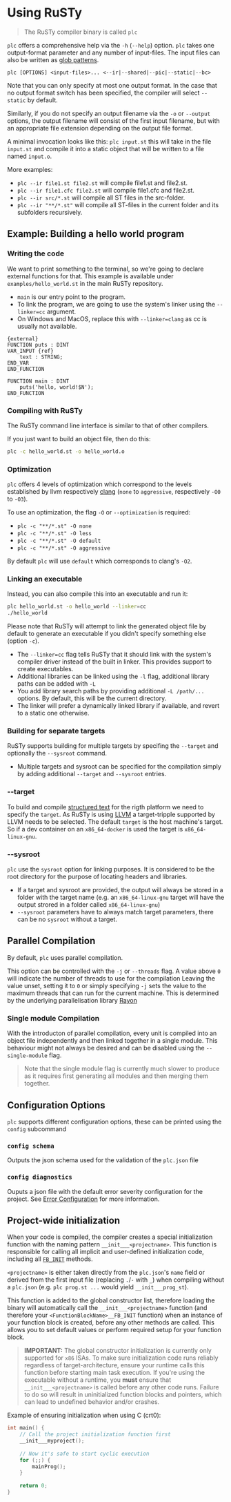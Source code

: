 # Using RuSTy

> The RuSTy compiler binary is called `plc`

`plc` offers a comprehensive help via the `-h` (`--help`) option.
`plc` takes one output-format parameter and any number of input-files.
The input files can also be written as [glob patterns](https://en.wikipedia.org/wiki/Glob_(programming)).

`plc [OPTIONS] <input-files>... <--ir|--shared|--pic|--static|--bc>`

Note that you can only specify at most one output format.
In the case that no output format switch has been specified, the compiler will select `--static` by default.

Similarly, if you do not specify an output filename via the `-o` or `--output` options,
the output filename will consist of the first input filename, but with an appropriate
file extension depending on the output file format.

A minimal invocation looks like this:
`plc input.st` this will take in the file `input.st` and compile it into a static object that will be written to a file named `input.o`.

More examples:
- `plc --ir file1.st file2.st` will compile file1.st and file2.st.
- `plc --ir file1.cfc file2.st` will compile file1.cfc and file2.st.
- `plc --ir src/*.st` will compile all ST files in the src-folder.
- `plc --ir "**/*.st"` will compile all ST-files in the current folder and its subfolders recursively.

## Example: Building a hello world program

### Writing the code

We want to print something to the terminal, so we're going to declare external functions for that.
This example is available under `examples/hello_world.st` in the main RuSTy repository.

- `main` is our entry point to the program.
- To link the program, we are going to use the system's linker using the `--linker=cc` argument.
- On Windows and MacOS, replace this with `--linker=clang` as cc is usually not available.

```iecst
{external}
FUNCTION puts : DINT
VAR_INPUT {ref}
    text : STRING;
END_VAR
END_FUNCTION

FUNCTION main : DINT
    puts('hello, world!$N');
END_FUNCTION
```

### Compiling with RuSTy

The RuSTy command line interface is similar to that of other compilers.

If you just want to build an object file, then do this:

```bash
plc -c hello_world.st -o hello_world.o
```

### Optimization

`plc` offers 4 levels of optimization which correspond to the levels established by llvm respectively [clang](https://clang.llvm.org/docs/CommandGuide/clang.html#code-generation-options) (`none` to `aggressive`, respectively `-O0` to `-O3`).

To use an optimization, the flag `-O` or `--optimization` is required:

- `plc -c "**/*.st" -O none`
- `plc -c "**/*.st" -O less`
- `plc -c "**/*.st" -O default`
- `plc -c "**/*.st" -O aggressive`

By default `plc` will use `default` which corresponds to clang's `-O2`.

### Linking an executable

Instead, you can also compile this into an executable and run it:

```bash
plc hello_world.st -o hello_world --linker=cc
./hello_world
```

Please note that RuSTy will attempt to link the generated object file by default to generate an executable if you didn't specify something else (option `-c`).

- The `--linker=cc` flag tells RuSTy that it should link with the system's compiler driver  instead of the built in linker. This provides support to create executables.
- Additional libraries can be linked using the `-l` flag, additional library paths can be added with `-L`
- You add library search paths by providing additional `-L /path/...` options. By default, this will be the current directory.
- The linker will prefer a dynamically linked library if available, and revert to a static one otherwise.

### Building for separate targets

RuSTy supports building for multiple targets by specifing the `--target` and optionally the `--sysroot` command.

- Multiple targets and sysroot can be specified for the compilation simply by adding additional `--target` and `--sysroot` entries.

### --target

To build and compile [structured text](https://en.wikipedia.org/wiki/Structured_text) for the rigth platform we need to specify the `target`.
As RuSTy is using [LLVM](https://en.wikipedia.org/wiki/LLVM) a target-tripple supported by LLVM needs to be selected.
The default `target` is the host machine's target.
So if a dev container on an `x86_64-docker` is used the target is `x86_64-linux-gnu`.

### --sysroot

`plc` use the `sysroot` option for linking purposes.
It is considered to be the root directory for the purpose of locating headers and libraries.

- If a target and sysroot are provided, the output will always be stored in a folder with the target name (e.g. an `x86_64-linux-gnu` target will have the output strored in a folder called `x86_64-linux-gnu`)
- `--sysroot` parameters have to always match target parameters, there can be no `sysroot` without a target.

## Parallel Compilation

By default, `plc` uses parallel compilation.

This option can be controlled with the `-j` or `--threads` flag. A value above `0` will indicate the number of threads to use for the compilation
Leaving the value unset, setting it to `0` or simply specifying `-j` sets the value to the maximum threads that can run for the current machine.
This is determined by the underlying parallelisation library [Rayon](https://crates.io/crates/rayon)

### Single module Compilation

With the introducton of parallel compilation, every unit is compiled into an object file independently and then linked together in a single module.
This behaviour might not always be desired and can be disabled using the `--single-module` flag.

> Note that the single module flag is currently much slower to produce as it requires first generating all modules and then merging them together.

## Configuration Options

`plc` supports different configuration options, these can be printed using the `config` subcommand

### `config schema`

Outputs the json schema used for the validation of the `plc.json` file

### `config diagnostics`

Ouputs a json file with the default error severity configuration for the project.
See [Error Configuration](./error_configuration.md) for more information.

## Project-wide initialization

When your code is compiled, the compiler creates a special initialization function with the naming pattern `__init___<projectname>`. This function is responsible for calling all implicit and user-defined initialization code, including all [`FB_INIT`](../pous.md#function_block-initialization) methods.

`<projectname>` is either taken directly from the `plc.json`'s `name` field or derived from the first input file (replacing `.`/`-` with `_`) when compiling without a `plc.json` (e.g. `plc prog.st ...` would yield `__init___prog_st`).

This function is added to the global constructor list, therefore loading the binary will automatically call the `__init___<projectname>` function (and therefore your `<FunctionBlockName>__FB_INIT` function) when an instance of your function block is created, before any other methods are called. This allows you to set default values or perform required setup for your function block.

> **IMPORTANT:** The global constructor initialization is currently only supported for `x86` ISAs. To make sure initialization code runs reliably regardless of target-architecture, ensure your runtime calls this function before starting main task execution.
If you're using the executable without a runtime, you **must** ensure that `__init___<projectname>` is called before any other code runs. Failure to do so will result in uninitialized function blocks and pointers, which can lead to undefined behavior and/or crashes.

Example of ensuring initialization when using C (crt0):

```c
int main() {
    // Call the project initialization function first
    __init___myproject();
    
    // Now it's safe to start cyclic execution
    for (;;) {
        mainProg();
    }
    
    return 0;
}
```